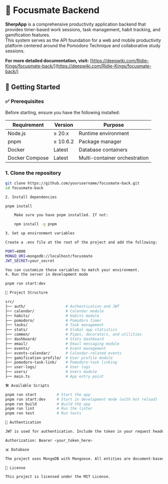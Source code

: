 # 🧠 Focusmate Backend

**SherpApp** is a comprehensive productivity application backend that provides timer-based work sessions, task management, habit tracking, and gamification features.  
This system serves as the API foundation for a web and mobile productivity platform centered around the Pomodoro Technique and collaborative study sessions.

**For more detailed documentation, visit:** [https://deepwiki.com/Ridie-Kings/focusmate-back/](https://deepwiki.com/Ridie-Kings/focusmate-back/)

## 🚀 Getting Started

### ✅ Prerequisites

Before starting, ensure you have the following installed:

| Requirement     | Version    | Purpose                    |
|----------------|------------|----------------------------|
| Node.js         | ≥ 20.x     | Runtime environment        |
| pnpm            | ≥ 10.6.2   | Package manager            |
| Docker          | Latest     | Database containers        |
| Docker Compose  | Latest     | Multi-container orchestration |

### 1. Clone the repository

```bash
git clone https://github.com/yourusername/focusmate-back.git
cd focusmate-back

2. Install dependencies

pnpm install

    Make sure you have pnpm installed. If not:

    npm install -g pnpm

3. Set up environment variables

Create a .env file at the root of the project and add the following:

PORT=4000
MONGO_URI=mongodb://localhost/focusmate
JWT_SECRET=your_secret

You can customize these variables to match your environment.
4. Run the server in development mode

pnpm run start:dev

📂 Project Structure

src/
├── auth/                  # Authentication and JWT
├── calendar/              # Calendar module
├── habits/                # Habits module
├── pomodoro/              # Pomodoro timer
├── tasks/                 # Task management
├── stats/                 # Global app statistics
├── common/                # Pipes, decorators, and utilities
├── dashboard/             # Stats dashboard
├── email/                 # Email messaging module
├── events/                # Event management
├── events-calendar/       # Calendar-related events
├── gamification-profile/  # User profile module
├── pomodoro-task-link/    # Pomodoro-task linking
├── user-logs/             # User logs
├── users/                 # Users module
├── main.ts                # App entry point

🛠️ Available Scripts

pnpm run start         # Start the app
pnpm run start:dev     # Start in development mode (with hot reload)
pnpm run build         # Build the app
pnpm run lint          # Run the linter
pnpm run test          # Run tests

🔐 Authentication

JWT is used for authentication. Include the token in your request headers like so:

Authorization: Bearer <your_token_here>

📊 Database

The project uses MongoDB with Mongoose. All entities are document-based.

📝 License

This project is licensed under the MIT License.
